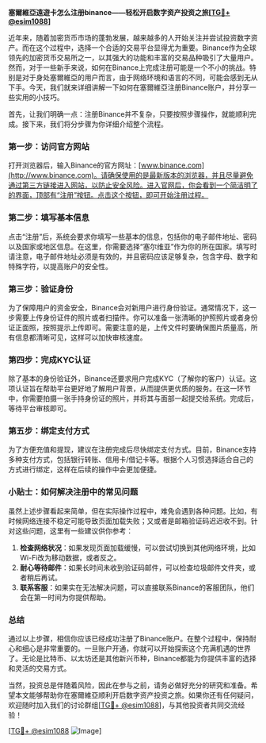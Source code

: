 **塞爾維亞遠遊卡怎么注册binance——轻松开启数字资产投资之旅[[TG💪+ @esim1088](https://t.me/s/esim1088)]**

近年来，随着加密货币市场的蓬勃发展，越来越多的人开始关注并尝试投资数字资产。而在这个过程中，选择一个合适的交易平台显得尤为重要。Binance作为全球领先的加密货币交易所之一，以其强大的功能和丰富的交易品种吸引了大量用户。然而，对于一些新手来说，如何在Binance上完成注册可能是一个不小的挑战。特别是对于身处塞爾維亞的用户而言，由于网络环境和语言的不同，可能会感到无从下手。今天，我们就来详细讲解一下如何在塞爾維亞注册Binance账户，并分享一些实用的小技巧。

首先，让我们明确一点：注册Binance并不复杂，只要按照步骤操作，就能顺利完成。接下来，我们将分步骤为你详细介绍整个流程。

### 第一步：访问官方网站

打开浏览器后，输入Binance的官方网址：[www.binance.com](http://www.binance.com)。请确保使用的是最新版本的浏览器，并且尽量避免通过第三方链接进入网站，以防止安全风险。进入官网后，你会看到一个简洁明了的界面，顶部有“注册”按钮。点击这个按钮，即可开始注册过程。

### 第二步：填写基本信息

点击“注册”后，系统会要求你填写一些基本的信息，包括你的电子邮件地址、密码以及国家或地区信息。在这里，你需要选择“塞尔维亚”作为你的所在国家。填写时请注意，电子邮件地址必须是有效的，并且密码应该足够复杂，包含字母、数字和特殊字符，以提高账户的安全性。

### 第三步：验证身份

为了保障用户的资金安全，Binance会对新用户进行身份验证。通常情况下，这一步需要上传身份证件的照片或者扫描件。你可以准备一张清晰的护照照片或者身份证正面照，按照提示上传即可。需要注意的是，上传文件时要确保图片质量高，所有信息都清晰可见，这样可以加快审核速度。

### 第四步：完成KYC认证

除了基本的身份验证外，Binance还要求用户完成KYC（了解你的客户）认证。这项认证旨在帮助平台更好地了解用户背景，从而提供更优质的服务。在这一环节中，你需要拍摄一张手持身份证的照片，并将其与面部一起提交给系统。完成后，等待平台审核即可。

### 第五步：绑定支付方式

为了方便充值和提现，建议在注册完成后尽快绑定支付方式。目前，Binance支持多种支付方式，包括银行转账、信用卡/借记卡等。根据个人习惯选择适合自己的方式进行绑定，这样在后续的操作中会更加便捷。

### 小贴士：如何解决注册中的常见问题

虽然上述步骤看起来简单，但在实际操作过程中，难免会遇到各种问题。比如，有时候网络连接不稳定可能导致页面加载失败；又或者是邮箱验证码迟迟收不到。针对这些问题，这里有一些建议供你参考：

1. **检查网络状况**：如果发现页面加载缓慢，可以尝试切换到其他网络环境，比如Wi-Fi改为移动数据，或者反之。
2. **耐心等待邮件**：如果长时间未收到验证码邮件，可以检查垃圾邮件文件夹，或者稍后再试。
3. **联系客服**：如果实在无法解决问题，可以直接联系Binance的客服团队，他们会在第一时间为你提供帮助。

### 总结

通过以上步骤，相信你应该已经成功注册了Binance账户。在整个过程中，保持耐心和细心是非常重要的。一旦账户开通，你就可以开始探索这个充满机遇的世界了。无论是比特币、以太坊还是其他新兴币种，Binance都能为你提供丰富的选择和灵活的交易方式。

当然，投资总是伴随着风险，因此在参与之前，请务必做好充分的研究和准备。希望本文能够帮助你在塞爾維亞顺利开启数字资产投资之旅。如果你还有任何疑问，欢迎随时加入我们的讨论群组[[TG💪+ @esim1088](https://t.me/s/esim1088)]，与其他投资者共同交流经验！

[[TG💪+ @esim1088](https://t.me/s/esim1088) ![Image](https://i.postimg.cc/4NQfJmqS/Snipaste-2025-05-13-00-14-12.png)]